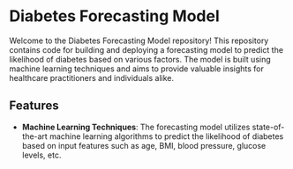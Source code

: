 # Diabetes Forecasting Model

Welcome to the Diabetes Forecasting Model repository! This repository contains code for building and deploying a forecasting model to predict the likelihood of diabetes based on various factors. The model is built using machine learning techniques and aims to provide valuable insights for healthcare practitioners and individuals alike.

## Features

- **Machine Learning Techniques**: The forecasting model utilizes state-of-the-art machine learning algorithms to predict the likelihood of diabetes based on input features such as age, BMI, blood pressure, glucose levels, etc.
